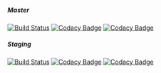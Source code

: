 ##### Master
[![Build Status](https://travis-ci.org/influunt/influunt.svg?branch=master)](https://travis-ci.org/influunt/influunt)
[![Codacy Badge](https://api.codacy.com/project/badge/Grade/9da5998d9e6545d49783688b9af4ad75?branch=master)](https://www.codacy.com/app/Influunt/influunt?utm_source=github.com&amp;utm_medium=referral&amp;utm_content=influunt/influunt&amp;utm_campaign=Badge_Grade)
[![Codacy Badge](https://api.codacy.com/project/badge/Coverage/9da5998d9e6545d49783688b9af4ad75?branch=master)](https://www.codacy.com/app/Influunt/influunt?utm_source=github.com&amp;utm_medium=referral&amp;utm_content=influunt/influunt&amp;utm_campaign=Badge_Coverage)

##### Staging
[![Build Status](https://travis-ci.org/influunt/influunt.svg?branch=staging)](https://travis-ci.org/influunt/influunt)
[![Codacy Badge](https://api.codacy.com/project/badge/Grade/9da5998d9e6545d49783688b9af4ad75?branch=staging)](https://www.codacy.com/app/Influunt/influunt?utm_source=github.com&amp;utm_medium=referral&amp;utm_content=influunt/influunt&amp;utm_campaign=Badge_Grade)
[![Codacy Badge](https://api.codacy.com/project/badge/Coverage/9da5998d9e6545d49783688b9af4ad75?branch=staging)](https://www.codacy.com/app/Influunt/influunt?utm_source=github.com&amp;utm_medium=referral&amp;utm_content=influunt/influunt&amp;utm_campaign=Badge_Coverage)

